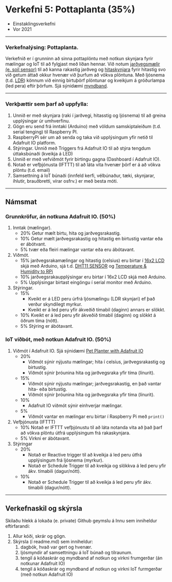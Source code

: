 # Verkefni 5: Pottaplanta (35%) 
- Einstaklingsverkefni <br>
- Vor 2021 <br>

---

### Verkefnalýsing:  Pottaplanta.

Verkefnið er í grunninn að sinna pottaplöntu með notkun skynjara fyrir mælingar og IoT til að fylgjast með líðan hennar. Við notum [jarðvegsmælir (e. soil sensor)](https://github.com/VESM3/H20/blob/master/Gogn/soilsensor.md) til að kanna rakastig jarðveg og [hitaskynjara](https://randomnerdtutorials.com/9-arduino-compatible-temperature-sensors-for-your-electronics-projects/) fyrir hitastig svo við getum áttað okkur hvenær við þurfum að vökva plöntuna. Með ljósnema (t.d. [LDR](https://create.arduino.cc/projecthub/tarantula3/using-an-ldr-sensor-with-arduino-807b1c)) könnum við einnig birtuþörf plöntunar og kveikjum á gróðurlampa (led pera) eftir þörfum. Sjá sýnidæmi [myndband](https://www.youtube.com/watch?v=YXDoPfLlGHs&feature=youtu.be). 

---

### Verkþættir sem þarf að uppfylla:

1. Unnið er með skynjara (raki í jarðvegi, hitasstig og ljósnema) til að greina upplýsingar úr umhverfinu.
1. Gögn eru send frá inntaki (Arduino) með völdum samskiptaleiðum (t.d. serial tenging) til Raspberry PI.
1. RaspberryPi sér um að senda og taka við upplýsingum yfir netið til Adafruit IO platform.
1. Stýringar. Unnið með Triggers frá Adafruit IO til að stýra tengdum úttaksbúnaði (kveikja á LED)
1. Unnið er með vefviðmót fyrir birtingu gagna (Dashboard í Adafruit IO).
1. Notað er vefþjónusta (IFTTT) til að láta vita hvenær þörf er á að vökva plöntu (t.d. email)
1. Samsettning á IoT búnaði (innfeld kerfi, vélbúnaður, tæki, skynjarar, íhlutir, brauðbretti, vírar osfrv.) er með besta móti.

---

## Námsmat

### Grunnkröfur, án notkuna Adafruit IO. (50%)

1. Inntak (mælingar). 
   - 20% Getur mælt birtu, hita og jarðvegsrakastig.
   - 10% Getur mælt jarðvegsrakastig og hitastig en birtustig vantar eða er ábótvant.
   -  5% tvær eða fleiri mælingar vantar eða eru ábótavant.
1. Viðmót. 
   - 15% jarðvegsrakamælingar og hitastig (celsius) eru birtar í [16x2 LCD](https://lastminuteengineers.com/arduino-1602-character-lcd-tutorial/) skjá með Arduino, sjá t.d. [DHT11 SENSOR](https://www.circuitbasics.com/how-to-set-up-the-dht11-humidity-sensor-on-an-arduino/) og [Temperature & Humidity to RPi](https://www.instructables.com/Sending-Temperature-Humidity-Data-From-Arduino-to-/)
   - 10% jarðvegsrakaupplýsingar eru birtar í 16x2 LCD skjá með Arduino.
   -  5% Upplýsingar birtast eingöngu í serial monitor með Arduino.
1. Stýringar.
   - 15% 
     - Kveikt er á LED peru úrfrá ljósmælingu (LDR skynjari) ef það verður skyndilegt myrkur.
     - Kveikt er á led peru yfir ákveðið tímabil (daginn) annars er slökkt.
   - 10% Kveikt er á led peru yfir ákveðið tímabil (daginn) og slökkt á öðrum tíma (nótt).
   - 5% Stýring er ábótavant.

### IoT viðbót, með notkun Adafruit IO. (50%)
1. Viðmót í Adafruit IO. Sjá sýnidæmi [Pet Planter with Adafruit IO](https://learn.adafruit.com/pyportal-pet-planter-with-adafruit-io/adafruit-io-setup)
   - 20%
      - Viðmót sýnir nýjustu mælingar; hita í celsíus, jarðvegsrakastig og birtustig.
      - Viðmót sýnir þróunina hita og jarðvegsraka yfir tíma (línurit). 
   - 15%
      - Viðmót sýnir nýjustu mælingar; jarðvegsrakastig, en það vantar hita- eða birtustig.
      - Viðmót sýnir þróunina hita og jarðvegsraka yfir tíma (línurit). 
   - 10%
      - Adafruit IO viðmót sýnir einhverjar mælingar.
   -  5%
      - Viðmót vantar en mælingar eru birtar í Raspberry Pi með `print()`
1. Vefþjónusta (IFTTT)  
   - 10%  Notað er IFTTT vefþjónustu til að láta notanda vita að það þarf að vökva plöntu útfrá upplýsingum frá rakaskynjara.
   -  5%  Virkni er ábótavant.
1. Stýringar 
   - 20% 
      - Notað er Reactive trigger til að kveikja á led peru útfrá upplýsingum frá ljósnema (myrkur).
      - Notað er Schedule Trigger til að kveikja og slökkva á led peru yfir ákv. tímabili (dagur/nótt).
   - 10% 
      - Notað er Schedule Trigger til að kveikja á led peru yfir ákv. tímabili (dagur/nótt).
      
---

## Verkefnaskil og skýrsla

Skilaðu hlekk á lokaða (e. private) Github geymslu á Innu sem inniheldur eftirfarandi:

1. Allur kóði, skrár og gögn.
1. Skýrsla (í readme.md) sem inniheldur:
   1. dagbók, hvað var gert og hvenær.
   1. ljósmyndir af samsettningu á IoT búnað og tilraunum. 
   1. tengil á kóðaskrár og myndband af notkun og virkni frumgerðar (án notkunar Adafruit IO)
   1. tengil á kóðaskrár og myndband af notkun og virkni IoT furmgerðar (með notkun Adafruit IO)
  

